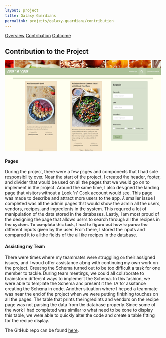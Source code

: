 ```yaml
---
layout: project
title: Galaxy Guardians
permalink: projects/galaxy-guardians/contribution
---
```


<div class="ui three item menu">
  <a href="/projects/galaxy-guardians/overview" class="item">Overview</a>
  <a href="/projects/galaxy-guardians/contribution" class="active item">Contribution</a>
  <a href="/projects/galaxy-guardians/outcome" class="item">Outcome</a>
</div>

<h2>Contribution to the Project</h2>

<img class="ui centered rounded image" src="/images/look-n-cook/look-n-cook_search.png">

<h4>Pages</h4>
<p>
During the project, there were a few pages and components that I had sole responsibility over. Near the start of the project, I created the header, footer, and divider that would be used on all the pages that we would go on to implement in the project. Around the same time, I also designed the landing page that visitors without a Look 'n' Cook account would see. This page was made to describe and attract more users to the app. A smaller issue I completed was all the admin pages that would show the admin all the users, vendors, recipes, and ingredients in the system. This required a lot of manipulation of the data stored in the databases. Lastly, I am most proud of the designing the page that allows users to search through all the recipes in the system. To complete this task, I had to figure out how to parse the different inputs given by the user. From there, I stored the inputs and compared it to all the fields of the all the recipes in the database.
</p>

<h4>Assisting my Team</h4>
<p>
There were times where my teammates were struggling on their assigned issues, and I would offer assistance along with continuing my own work on the project. Creating the Schema turned out to be too difficult a task for one member to tackle. During team meetings, we could all collaborate to brainstorm different ways to implement the Schema. In this fashion, we were able to template the Schema and present it the TA for assitance creating the Schema in code. Another situation where I helped a teammate was near the end of the project when we were putting finishing touches on all the pages. The table that prints the ingredints and vendors on the recipe page was not parsing the data from the database properly. Since some of the work I had completed was similar to what need to be done to display this table, we were able to quickly alter the code and create a table fitting for the recipe display.
</p>

<p>
The GitHub repo can be found <a href="https://github.com/look-n-cook/Look-n-Cook">here</a>.
</p>
